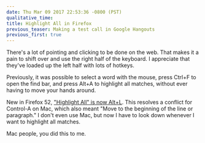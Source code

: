 ```yaml
---
date: Thu Mar 09 2017 22:53:36 -0800 (PST)
qualitative_time: 
title: Highlight All in Firefox
previous_teaser: Making a test call in Google Hangouts
previous_first: true
---
```

There's a lot of pointing and clicking to be done on the web.
That makes it a pain to shift over and use the right half of the keyboard.
I appreciate that they've loaded up the left half with lots of hotkeys.

Previously, it was possible to select a word with the mouse, press Ctrl+F to open the find bar, and press Alt+A to highlight all matches, without ever having to move your hands around.

New in Firefox 52, ["Highlight All" is now Alt+L](https://bugzilla.mozilla.org/show_bug.cgi?id=435326).
This resolves a conflict for Control-A on Mac, which also meant "Move to the beginning of the line or paragraph."
I don't even use Mac, but now I have to look down whenever I want to highlight all matches.

Mac people, you did this to me.
